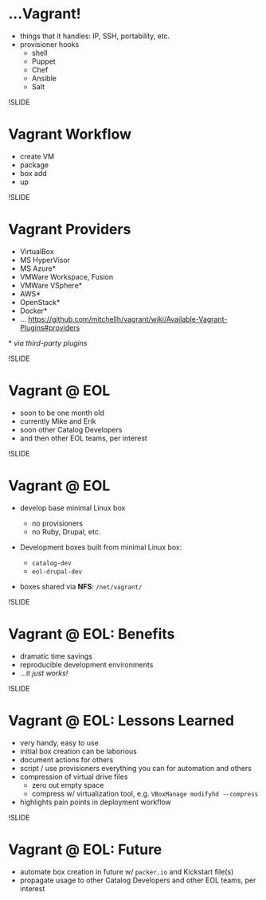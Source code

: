 # ...Vagrant!

- things that it handles: IP, SSH, portability, etc.
- provisioner hooks
   - shell
   - Puppet
   - Chef
   - Ansible
   - Salt

!SLIDE

# Vagrant Workflow

- create VM
- package
- box add
- up

<!-- TODO: example commands, optional demo if there's time / interest -->

!SLIDE

# Vagrant Providers

- VirtualBox
- MS HyperVisor
- MS Azure*
- VMWare Workspace, Fusion
- VMWare VSphere*
- AWS*
- OpenStack*
- Docker*
- ...
https://github.com/mitchellh/vagrant/wiki/Available-Vagrant-Plugins#providers

\* *via third-party plugins*

<!-- easy for developers to deploy to operational environments -->

!SLIDE

# Vagrant @ EOL

- soon to be one month old
- currently Mike and Erik
- soon other Catalog Developers
- and then other EOL teams, per interest

!SLIDE

# Vagrant @ EOL

- develop base minimal Linux box
  - no provisioners
  - no Ruby, Drupal, etc.

- Development boxes built from minimal Linux box:
  - `catalog-dev`
  - `eol-drupal-dev`

- boxes shared via **NFS**: `/net/vagrant/`

!SLIDE

# Vagrant @ EOL: Benefits

- dramatic time savings
- reproducible development environments
- ...it *just works!*

!SLIDE

# Vagrant @ EOL: Lessons Learned

- very handy, easy to use
- initial box creation can be laborious
- document actions for others
- script / use provisioners everything you can for automation and others
- compression of virtual drive files
  - zero out empty space
  - compress w/ virtualization tool, e.g. `VBoxManage modifyhd --compress`
- highlights pain points in deployment workflow

<!-- TODO: try to clean this up -->

!SLIDE

# Vagrant @ EOL: Future

- automate box creation in future w/ `packer.io` and Kickstart file(s)
- propagate usage to other Catalog Developers and other EOL teams, per interest
